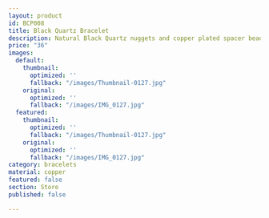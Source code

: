 ```yaml
---
layout: product
id: BCP008
title: Black Quartz Bracelet
description: Natural Black Quartz nuggets and copper plated spacer beads.
price: "36"
images:
  default:
    thumbnail:
      optimized: ''
      fallback: "/images/Thumbnail-0127.jpg"
    original:
      optimized: ''
      fallback: "/images/IMG_0127.jpg"
  featured:
    thumbnail:
      optimized: ''
      fallback: "/images/Thumbnail-0127.jpg"
    original:
      optimized: ''
      fallback: "/images/IMG_0127.jpg"
category: bracelets
material: copper
featured: false
section: Store
published: false

---
```

